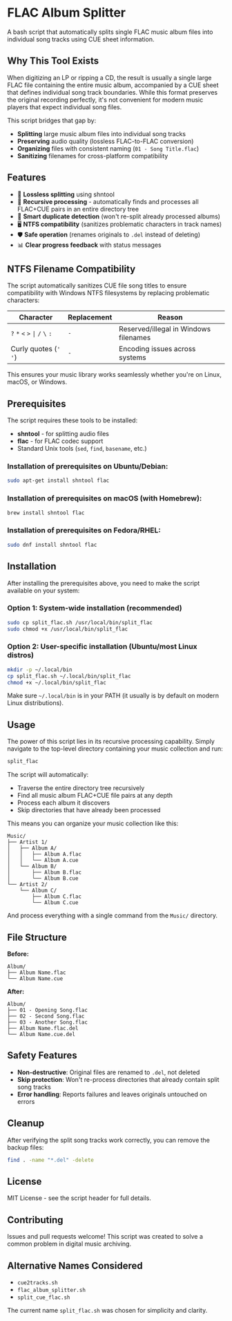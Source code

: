 # FLAC Album Splitter

A bash script that automatically splits single FLAC music album files into individual song tracks using CUE sheet information.

## Why This Tool Exists

When digitizing an LP or ripping a CD, the result is usually a single large FLAC file containing the entire music album, accompanied by a CUE sheet that defines individual song track boundaries. While this format preserves the original recording perfectly, it's not convenient for modern music players that expect individual song files.

This script bridges that gap by:
- **Splitting** large music album files into individual song tracks
- **Preserving** audio quality (lossless FLAC-to-FLAC conversion)
- **Organizing** files with consistent naming (`01 - Song Title.flac`)
- **Sanitizing** filenames for cross-platform compatibility

## Features

- 🎵 **Lossless splitting** using shntool
- 📁 **Recursive processing** - automatically finds and processes all FLAC+CUE pairs in an entire directory tree
- 🔄 **Smart duplicate detection** (won't re-split already processed albums)
- 🖥️ **NTFS compatibility** (sanitizes problematic characters in track names)
- 🛡️ **Safe operation** (renames originals to `.del` instead of deleting)
- 📊 **Clear progress feedback** with status messages

## NTFS Filename Compatibility

The script automatically sanitizes CUE file song titles to ensure compatibility with Windows NTFS filesystems by replacing problematic characters:

| Character | Replacement | Reason |
|-----------|-------------|---------|
| `?` `*` `<` `>` `\|` `/` `\` `:` | `-` | Reserved/illegal in Windows filenames |
| Curly quotes (`'` `'`) | `-` | Encoding issues across systems |

This ensures your music library works seamlessly whether you're on Linux, macOS, or Windows.

## Prerequisites

The script requires these tools to be installed:

- **shntool** - for splitting audio files
- **flac** - for FLAC codec support
- Standard Unix tools (`sed`, `find`, `basename`, etc.)

### Installation of prerequisites on Ubuntu/Debian:
```bash
sudo apt-get install shntool flac
```

### Installation of prerequisites on macOS (with Homebrew):
```bash
brew install shntool flac
```

### Installation of prerequisites on Fedora/RHEL:
```bash
sudo dnf install shntool flac
```

## Installation

After installing the prerequisites above, you need to make the script available on your system:

### Option 1: System-wide installation (recommended)
```bash
sudo cp split_flac.sh /usr/local/bin/split_flac
sudo chmod +x /usr/local/bin/split_flac
```

### Option 2: User-specific installation (Ubuntu/most Linux distros)
```bash
mkdir -p ~/.local/bin
cp split_flac.sh ~/.local/bin/split_flac
chmod +x ~/.local/bin/split_flac
```

Make sure `~/.local/bin` is in your PATH (it usually is by default on modern Linux distributions).

## Usage

The power of this script lies in its recursive processing capability. Simply navigate to the top-level directory containing your music collection and run:

```bash
split_flac
```

The script will automatically:
- Traverse the entire directory tree recursively
- Find all music album FLAC+CUE file pairs at any depth
- Process each album it discovers
- Skip directories that have already been processed

This means you can organize your music collection like this:
```
Music/
├── Artist 1/
│   ├── Album A/
│   │   ├── Album A.flac
│   │   └── Album A.cue
│   └── Album B/
│       ├── Album B.flac
│       └── Album B.cue
└── Artist 2/
    └── Album C/
        ├── Album C.flac
        └── Album C.cue
```

And process everything with a single command from the `Music/` directory.

## File Structure

**Before:**
```
Album/
├── Album Name.flac
└── Album Name.cue
```

**After:**
```
Album/
├── 01 - Opening Song.flac
├── 02 - Second Song.flac
├── 03 - Another Song.flac
├── Album Name.flac.del
└── Album Name.cue.del
```

## Safety Features

- **Non-destructive**: Original files are renamed to `.del`, not deleted
- **Skip protection**: Won't re-process directories that already contain split song tracks
- **Error handling**: Reports failures and leaves originals untouched on errors

## Cleanup

After verifying the split song tracks work correctly, you can remove the backup files:

```bash
find . -name "*.del" -delete
```

## License

MIT License - see the script header for full details.

## Contributing

Issues and pull requests welcome! This script was created to solve a common problem in digital music archiving.

## Alternative Names Considered

- `cue2tracks.sh`
- `flac_album_splitter.sh` 
- `split_cue_flac.sh`

The current name `split_flac.sh` was chosen for simplicity and clarity.
